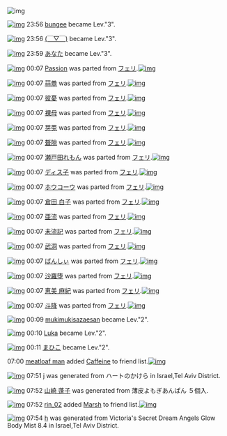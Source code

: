 ![img](http://gdrive-cdn.herokuapp.com/537b65a5bc09f0000721dda7/512px-barcode.png)

[![img](http://www.deviantsart.com/23q3t7f.png)](http://www.barcodekanojo.com/user/216266/bungee) 23:56 [bungee](http://www.barcodekanojo.com/user/216266/bungee) became Lev."3".

[![img](http://www.deviantsart.com/3u9baao.jpeg)](http://www.barcodekanojo.com/user/266103/%28%EF%BF%A3%E2%96%BD%EF%BF%A3%29) 23:56 [(￣▽￣)](http://www.barcodekanojo.com/user/266103/%28%EF%BF%A3%E2%96%BD%EF%BF%A3%29) became Lev."3".

[![img](http://www.deviantsart.com/13a6rcb.jpeg)](http://www.barcodekanojo.com/user/27341/%E3%81%82%E3%81%AA%E3%81%9F) 23:59 [あなた](http://www.barcodekanojo.com/user/27341/%E3%81%82%E3%81%AA%E3%81%9F) became Lev."3".

[![img](http://www.deviantsart.com/27oj6f1.png)](http://www.barcodekanojo.com/kanojo/2489096/Passion) 00:07 [Passion](http://www.barcodekanojo.com/kanojo/2489096/Passion) was parted from [フェリ](http://www.barcodekanojo.com/kanojo/2489096/Passion).[![img](http://www.deviantsart.com/2ekpk5a.jpeg)](http://www.barcodekanojo.com/user/12204/%E3%83%95%E3%82%A7%E3%83%AA) 

[![img](http://www.deviantsart.com/3n0q11e.png)](http://www.barcodekanojo.com/kanojo/3156050/%E8%92%9C%E8%AD%B1) 00:07 [蒜譱](http://www.barcodekanojo.com/kanojo/3156050/%E8%92%9C%E8%AD%B1) was parted from [フェリ](http://www.barcodekanojo.com/kanojo/3156050/%E8%92%9C%E8%AD%B1).[![img](http://www.deviantsart.com/2ekpk5a.jpeg)](http://www.barcodekanojo.com/user/12204/%E3%83%95%E3%82%A7%E3%83%AA) 

[![img](http://www.deviantsart.com/3a0aos7.png)](http://www.barcodekanojo.com/kanojo/3156076/%E5%BD%BC%E6%86%82) 00:07 [彼憂](http://www.barcodekanojo.com/kanojo/3156076/%E5%BD%BC%E6%86%82) was parted from [フェリ](http://www.barcodekanojo.com/kanojo/3156076/%E5%BD%BC%E6%86%82).[![img](http://www.deviantsart.com/2ekpk5a.jpeg)](http://www.barcodekanojo.com/user/12204/%E3%83%95%E3%82%A7%E3%83%AA) 

[![img](http://www.deviantsart.com/3lfvbhd.png)](http://www.barcodekanojo.com/kanojo/3155210/%E8%A3%B8%E6%AF%8D) 00:07 [裸母](http://www.barcodekanojo.com/kanojo/3155210/%E8%A3%B8%E6%AF%8D) was parted from [フェリ](http://www.barcodekanojo.com/kanojo/3155210/%E8%A3%B8%E6%AF%8D).[![img](http://www.deviantsart.com/2ekpk5a.jpeg)](http://www.barcodekanojo.com/user/12204/%E3%83%95%E3%82%A7%E3%83%AA) 

[![img](http://www.deviantsart.com/2sm8rl2.png)](http://www.barcodekanojo.com/kanojo/3157208/%E8%8A%BD%E8%8E%B5) 00:07 [芽莵](http://www.barcodekanojo.com/kanojo/3157208/%E8%8A%BD%E8%8E%B5) was parted from [フェリ](http://www.barcodekanojo.com/kanojo/3157208/%E8%8A%BD%E8%8E%B5).[![img](http://www.deviantsart.com/2ekpk5a.jpeg)](http://www.barcodekanojo.com/user/12204/%E3%83%95%E3%82%A7%E3%83%AA) 

[![img](http://www.deviantsart.com/117eou7.png)](http://www.barcodekanojo.com/kanojo/3157878/%E8%81%B1%E9%9A%99) 00:07 [聱隙](http://www.barcodekanojo.com/kanojo/3157878/%E8%81%B1%E9%9A%99) was parted from [フェリ](http://www.barcodekanojo.com/kanojo/3157878/%E8%81%B1%E9%9A%99).[![img](http://www.deviantsart.com/2ekpk5a.jpeg)](http://www.barcodekanojo.com/user/12204/%E3%83%95%E3%82%A7%E3%83%AA) 

[![img](http://www.deviantsart.com/152t5ni.png)](http://www.barcodekanojo.com/kanojo/2586415/%E7%80%AC%E6%88%B8%E7%94%B0%E3%82%8C%E3%82%82%E3%82%93) 00:07 [瀬戸田れもん](http://www.barcodekanojo.com/kanojo/2586415/%E7%80%AC%E6%88%B8%E7%94%B0%E3%82%8C%E3%82%82%E3%82%93) was parted from [フェリ](http://www.barcodekanojo.com/kanojo/2586415/%E7%80%AC%E6%88%B8%E7%94%B0%E3%82%8C%E3%82%82%E3%82%93).[![img](http://www.deviantsart.com/2ekpk5a.jpeg)](http://www.barcodekanojo.com/user/12204/%E3%83%95%E3%82%A7%E3%83%AA) 

[![img](http://www.deviantsart.com/211gs0b.png)](http://www.barcodekanojo.com/kanojo/795343/%E3%83%87%E3%82%A3%E3%82%B9%E5%AD%90) 00:07 [ディス子](http://www.barcodekanojo.com/kanojo/795343/%E3%83%87%E3%82%A3%E3%82%B9%E5%AD%90) was parted from [フェリ](http://www.barcodekanojo.com/kanojo/795343/%E3%83%87%E3%82%A3%E3%82%B9%E5%AD%90).[![img](http://www.deviantsart.com/2ekpk5a.jpeg)](http://www.barcodekanojo.com/user/12204/%E3%83%95%E3%82%A7%E3%83%AA) 

[![img](http://www.deviantsart.com/34s8lf6.png)](http://www.barcodekanojo.com/kanojo/1493607/%E3%83%9B%E3%82%A6%E3%82%B3%E3%83%BC%E3%82%A6) 00:07 [ホウコーウ](http://www.barcodekanojo.com/kanojo/1493607/%E3%83%9B%E3%82%A6%E3%82%B3%E3%83%BC%E3%82%A6) was parted from [フェリ](http://www.barcodekanojo.com/kanojo/1493607/%E3%83%9B%E3%82%A6%E3%82%B3%E3%83%BC%E3%82%A6).[![img](http://www.deviantsart.com/2ekpk5a.jpeg)](http://www.barcodekanojo.com/user/12204/%E3%83%95%E3%82%A7%E3%83%AA) 

[![img](http://www.deviantsart.com/t3sncs.png)](http://www.barcodekanojo.com/kanojo/2144320/%E5%80%89%E7%94%B0%20%E7%99%BD%E5%AD%90) 00:07 [倉田 白子](http://www.barcodekanojo.com/kanojo/2144320/%E5%80%89%E7%94%B0%20%E7%99%BD%E5%AD%90) was parted from [フェリ](http://www.barcodekanojo.com/kanojo/2144320/%E5%80%89%E7%94%B0%20%E7%99%BD%E5%AD%90).[![img](http://www.deviantsart.com/2ekpk5a.jpeg)](http://www.barcodekanojo.com/user/12204/%E3%83%95%E3%82%A7%E3%83%AA) 

[![img](http://www.deviantsart.com/17jbgi4.png)](http://www.barcodekanojo.com/kanojo/3155212/%E4%BA%9C%E6%B5%81) 00:07 [亜流](http://www.barcodekanojo.com/kanojo/3155212/%E4%BA%9C%E6%B5%81) was parted from [フェリ](http://www.barcodekanojo.com/kanojo/3155212/%E4%BA%9C%E6%B5%81).[![img](http://www.deviantsart.com/2ekpk5a.jpeg)](http://www.barcodekanojo.com/user/12204/%E3%83%95%E3%82%A7%E3%83%AA) 

[![img](http://www.deviantsart.com/21gb752.png)](http://www.barcodekanojo.com/kanojo/3156288/%E6%9C%AA%E6%B5%81%E8%A8%98) 00:07 [未流記](http://www.barcodekanojo.com/kanojo/3156288/%E6%9C%AA%E6%B5%81%E8%A8%98) was parted from [フェリ](http://www.barcodekanojo.com/kanojo/3156288/%E6%9C%AA%E6%B5%81%E8%A8%98).[![img](http://www.deviantsart.com/2ekpk5a.jpeg)](http://www.barcodekanojo.com/user/12204/%E3%83%95%E3%82%A7%E3%83%AA) 

[![img](http://www.deviantsart.com/14u6rhl.png)](http://www.barcodekanojo.com/kanojo/3156443/%E6%AD%A6%E6%B4%9E) 00:07 [武洞](http://www.barcodekanojo.com/kanojo/3156443/%E6%AD%A6%E6%B4%9E) was parted from [フェリ](http://www.barcodekanojo.com/kanojo/3156443/%E6%AD%A6%E6%B4%9E).[![img](http://www.deviantsart.com/2ekpk5a.jpeg)](http://www.barcodekanojo.com/user/12204/%E3%83%95%E3%82%A7%E3%83%AA) 

[![img](http://www.deviantsart.com/gros18.png)](http://www.barcodekanojo.com/kanojo/3139385/%E3%81%B0%E3%82%93%E3%81%97%E3%81%83) 00:07 [ばんしぃ](http://www.barcodekanojo.com/kanojo/3139385/%E3%81%B0%E3%82%93%E3%81%97%E3%81%83) was parted from [フェリ](http://www.barcodekanojo.com/kanojo/3139385/%E3%81%B0%E3%82%93%E3%81%97%E3%81%83).[![img](http://www.deviantsart.com/2ekpk5a.jpeg)](http://www.barcodekanojo.com/user/12204/%E3%83%95%E3%82%A7%E3%83%AA) 

[![img](http://www.deviantsart.com/3ehsrpn.png)](http://www.barcodekanojo.com/kanojo/2453739/%E6%B2%99%E7%BE%85%E5%A0%95) 00:07 [沙羅堕](http://www.barcodekanojo.com/kanojo/2453739/%E6%B2%99%E7%BE%85%E5%A0%95) was parted from [フェリ](http://www.barcodekanojo.com/kanojo/2453739/%E6%B2%99%E7%BE%85%E5%A0%95).[![img](http://www.deviantsart.com/2ekpk5a.jpeg)](http://www.barcodekanojo.com/user/12204/%E3%83%95%E3%82%A7%E3%83%AA) 

[![img](http://www.deviantsart.com/2hutvsp.png)](http://www.barcodekanojo.com/kanojo/2958314/%E6%81%B5%E7%BE%8E%20%E9%BA%BB%E7%B4%80) 00:07 [恵美 麻紀](http://www.barcodekanojo.com/kanojo/2958314/%E6%81%B5%E7%BE%8E%20%E9%BA%BB%E7%B4%80) was parted from [フェリ](http://www.barcodekanojo.com/kanojo/2958314/%E6%81%B5%E7%BE%8E%20%E9%BA%BB%E7%B4%80).[![img](http://www.deviantsart.com/2ekpk5a.jpeg)](http://www.barcodekanojo.com/user/12204/%E3%83%95%E3%82%A7%E3%83%AA) 

[![img](http://www.deviantsart.com/2mnpmpc.png)](http://www.barcodekanojo.com/kanojo/3052880/%E6%96%97%E9%99%8D) 00:07 [斗降](http://www.barcodekanojo.com/kanojo/3052880/%E6%96%97%E9%99%8D) was parted from [フェリ](http://www.barcodekanojo.com/kanojo/3052880/%E6%96%97%E9%99%8D).[![img](http://www.deviantsart.com/2ekpk5a.jpeg)](http://www.barcodekanojo.com/user/12204/%E3%83%95%E3%82%A7%E3%83%AA) 

[![img](http://www.deviantsart.com/1n53l48.jpeg)](http://www.barcodekanojo.com/user/283122/mukimukisazaesan) 00:09 [mukimukisazaesan](http://www.barcodekanojo.com/user/283122/mukimukisazaesan) became Lev."2".

[![img](http://www.deviantsart.com/2nq6cvk.jpeg)](http://www.barcodekanojo.com/user/244399/Luka) 00:10 [Luka](http://www.barcodekanojo.com/user/244399/Luka) became Lev."2".

[![img](http://www.deviantsart.com/2bcn257.jpeg)](http://www.barcodekanojo.com/user/209273/%E3%81%BE%E3%81%B2%E3%81%93) 00:11 [まひこ](http://www.barcodekanojo.com/user/209273/%E3%81%BE%E3%81%B2%E3%81%93) became Lev."2".

07:00 [meatloaf man](http://www.barcodekanojo.com/user/500100/meatloaf%20man) added [Caffeine](http://www.barcodekanojo.com/kanojo/15931/Caffeine) to friend list.[![img](http://www.deviantsart.com/20h5a11.png)](http://www.barcodekanojo.com/kanojo/15931/Caffeine) 

[![img](http://www.deviantsart.com/3h2v1f4.png)](http://www.barcodekanojo.com/kanojo/3192535/j) 07:51 [j](http://www.barcodekanojo.com/kanojo/3192535/j) was generated from ハートのかけら in Israel,Tel Aviv District.

[![img](http://www.deviantsart.com/1t540lt.png)](http://www.barcodekanojo.com/kanojo/3192536/%E5%B1%B1%E5%B4%8E%20%E8%93%AC%E5%AD%90) 07:52 [山崎 蓬子](http://www.barcodekanojo.com/kanojo/3192536/%E5%B1%B1%E5%B4%8E%20%E8%93%AC%E5%AD%90) was generated from 薄皮よもぎあんぱん ５個入.

[![img](http://www.deviantsart.com/i8d6hn.jpeg)](http://www.barcodekanojo.com/user/294652/rin_02) 07:52 [rin_02](http://www.barcodekanojo.com/user/294652/rin_02) added [Marsh](http://www.barcodekanojo.com/kanojo/2847000/Marsh) to friend list.[![img](http://www.deviantsart.com/2k8rom6.png)](http://www.barcodekanojo.com/kanojo/2847000/Marsh) 

[![img](http://www.deviantsart.com/3j2iplb.png)](http://www.barcodekanojo.com/kanojo/3192537/h) 07:54 [h](http://www.barcodekanojo.com/kanojo/3192537/h) was generated from Victoria's Secret Dream Angels Glow Body Mist 8.4  in Israel,Tel Aviv District.

